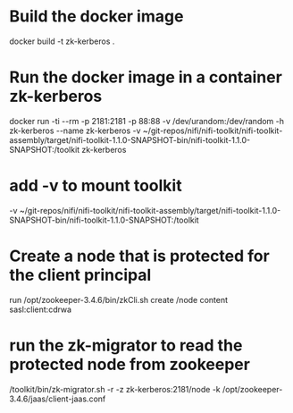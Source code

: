# Build the docker image
docker build -t zk-kerberos .

# Run the docker image in a container **zk-kerberos**
docker run -ti --rm -p 2181:2181 -p 88:88 -v /dev/urandom:/dev/random -h zk-kerberos --name zk-kerberos -v ~/git-repos/nifi/nifi-toolkit/nifi-toolkit-assembly/target/nifi-toolkit-1.1.0-SNAPSHOT-bin/nifi-toolkit-1.1.0-SNAPSHOT:/toolkit zk-kerberos

# add -v to mount toolkit
-v ~/git-repos/nifi/nifi-toolkit/nifi-toolkit-assembly/target/nifi-toolkit-1.1.0-SNAPSHOT-bin/nifi-toolkit-1.1.0-SNAPSHOT:/toolkit

# Create a node that is protected for the client principal
run /opt/zookeeper-3.4.6/bin/zkCli.sh
create /node content sasl:client:cdrwa

# run the zk-migrator to read the protected node from zookeeper
/toolkit/bin/zk-migrator.sh -r -z zk-kerberos:2181/node -k /opt/zookeeper-3.4.6/jaas/client-jaas.conf
